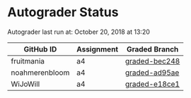 # Autograder Status
Autograder last run at: October 20, 2018 at 13:20

| GitHub ID | Assignment | Graded Branch |
|-----------|------------|---------------|
| fruitmania | a4 | [graded-bec248](https://github.com/Fall2018COMP401-001/a4-fruitmania/tree/graded-bec248) | 
| noahmerenbloom | a4 | [graded-ad95ae](https://github.com/Fall2018COMP401-001/a4-noahmerenbloom/tree/graded-ad95ae) | 
| WiJoWill | a4 | [graded-e18ce1](https://github.com/Fall2018COMP401-001/a4-WiJoWill/tree/graded-e18ce1) | 
